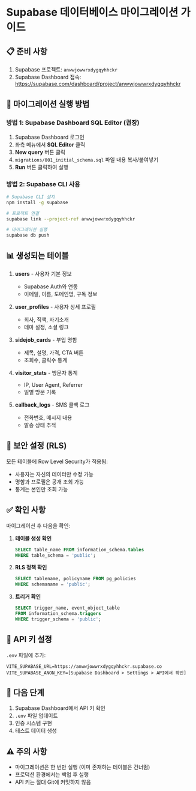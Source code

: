 # Supabase 데이터베이스 마이그레이션 가이드

## 📋 준비 사항

1. Supabase 프로젝트: `anwwjowwrxdygqyhhckr`
2. Supabase Dashboard 접속: https://supabase.com/dashboard/project/anwwjowwrxdygqyhhckr

## 🚀 마이그레이션 실행 방법

### 방법 1: Supabase Dashboard SQL Editor (권장)

1. Supabase Dashboard 로그인
2. 좌측 메뉴에서 **SQL Editor** 클릭
3. **New query** 버튼 클릭
4. `migrations/001_initial_schema.sql` 파일 내용 복사/붙여넣기
5. **Run** 버튼 클릭하여 실행

### 방법 2: Supabase CLI 사용

```bash
# Supabase CLI 설치
npm install -g supabase

# 프로젝트 연결
supabase link --project-ref anwwjowwrxdygqyhhckr

# 마이그레이션 실행
supabase db push
```

## 📊 생성되는 테이블

1. **users** - 사용자 기본 정보
   - Supabase Auth와 연동
   - 이메일, 이름, 도메인명, 구독 정보

2. **user_profiles** - 사용자 상세 프로필
   - 회사, 직책, 자기소개
   - 테마 설정, 소셜 링크

3. **sidejob_cards** - 부업 명함
   - 제목, 설명, 가격, CTA 버튼
   - 조회수, 클릭수 통계

4. **visitor_stats** - 방문자 통계
   - IP, User Agent, Referrer
   - 일별 방문 기록

5. **callback_logs** - SMS 콜백 로그
   - 전화번호, 메시지 내용
   - 발송 상태 추적

## 🔐 보안 설정 (RLS)

모든 테이블에 Row Level Security가 적용됨:
- 사용자는 자신의 데이터만 수정 가능
- 명함과 프로필은 공개 조회 가능
- 통계는 본인만 조회 가능

## ✅ 확인 사항

마이그레이션 후 다음을 확인:

1. **테이블 생성 확인**
   ```sql
   SELECT table_name FROM information_schema.tables
   WHERE table_schema = 'public';
   ```

2. **RLS 정책 확인**
   ```sql
   SELECT tablename, policyname FROM pg_policies
   WHERE schemaname = 'public';
   ```

3. **트리거 확인**
   ```sql
   SELECT trigger_name, event_object_table
   FROM information_schema.triggers
   WHERE trigger_schema = 'public';
   ```

## 🔑 API 키 설정

`.env` 파일에 추가:
```env
VITE_SUPABASE_URL=https://anwwjowwrxdygqyhhckr.supabase.co
VITE_SUPABASE_ANON_KEY=[Supabase Dashboard > Settings > API에서 확인]
```

## 🎯 다음 단계

1. Supabase Dashboard에서 API 키 확인
2. `.env` 파일 업데이트
3. 인증 시스템 구현
4. 테스트 데이터 생성

## ⚠️ 주의 사항

- 마이그레이션은 한 번만 실행 (이미 존재하는 테이블은 건너뜀)
- 프로덕션 환경에서는 백업 후 실행
- API 키는 절대 Git에 커밋하지 않음